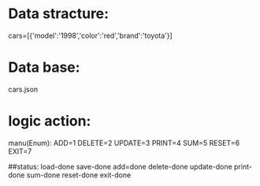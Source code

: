 # Data stracture:
cars=[{'model':'1998','color':'red','brand':'toyota'}]
# Data base:
cars.json

# logic action:
manu(Enum):
    ADD=1
    DELETE=2
    UPDATE=3
    PRINT=4
    SUM=5
    RESET=6
    EXIT=7


##status:
load-done
save-done
add=done
delete-done
update-done
print-done
sum-done
reset-done
exit-done
